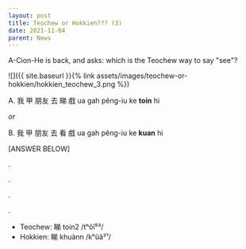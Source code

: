 ```yaml
---
layout: post
title: Teochew or Hokkien??? (3)
date: 2021-11-04
parent: News
---
```


A-Cion-He is back, and asks: which is the Teochew way to say "see"?

![]({{ site.baseurl }}{% link assets/images/teochew-or-hokkien/hokkien_teochew_3.png %})


A. 我 甲 朋友 去 睇 戲 ua gah pêng-iu ke **toin** hi

*or*

B. 我 甲 朋友 去 看 戲 ua gah pêng-iu ke **kuan** hi


[ANSWER BELOW]

.

.

.

.

 * Teochew: 睇 toin2 /tʰõĩ⁵³/
 * Hokkien: 睇 khuànn /kʰũã²¹/
